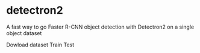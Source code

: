 # detectron2
A fast way to go Faster R-CNN object detection with Detectron2 on a single object dataset 

Dowload dataset
Train 
Test
